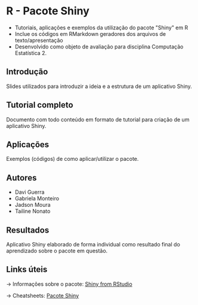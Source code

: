 # R - Pacote Shiny
- Tutoriais, aplicações e exemplos da utilização do pacote "Shiny" em R 
- Inclue os códigos em RMarkdown geradores dos arquivos de texto/apresentação 
- Desenvolvido como objeto de avaliação para disciplina Computação Estatística 2.

## **Introdução**
Slides utilizados para introduzir a ideia e a estrutura de um aplicativo Shiny. 

## **Tutorial completo**
Documento com todo conteúdo em formato de tutorial para criação de um aplicativo Shiny.

## **Aplicações**
Exemplos (códigos) de como aplicar/utilizar o pacote.

## **Autores**
- Davi Guerra
- Gabriela Monteiro
- Jadson Moura
- Tailine Nonato

## **Resultados**
Aplicativo Shiny elaborado de forma individual como resultado final do aprendizado sobre o pacote em questão.

## **Links úteis**

-> Informações sobre o pacote: [Shiny from RStudio](https://shiny.rstudio.com/)

-> Cheatsheets: [Pacote Shiny](https://shiny.rstudio.com/images/shiny-cheatsheet.pdf) 

